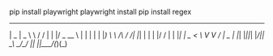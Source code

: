 pip install playwright
playwright install
pip install regex



 ____  ______        ___   _  ___ ___ _ 
|  _ \|  _ \ \      / / | | |/ _ \__ \ |
| | | | |_) \ \ /\ / /| |_| | | | |/ / |
| |_| |  _ < \ V  V / |  _  | |_| |_||_|
|____/|_| \_\ \_/\_/  |_| |_|\___/(_)(_)
                                        


